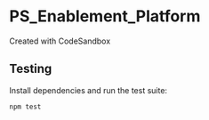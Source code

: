 # PS_Enablement_Platform
Created with CodeSandbox

## Testing

Install dependencies and run the test suite:

```bash
npm test
```

